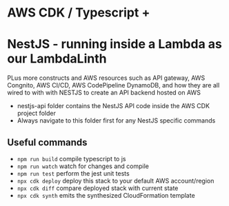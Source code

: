 # AWS CDK / Typescript +
# NestJS - running inside a Lambda as our LambdaLinth

PLus more constructs and AWS resources such as API gateway, AWS Congnito, AWS CI/CD, AWS CodePipeline DynamoDB, and how they are all wired to with with NESTJS to create an API backend hosted on AWS

* nestjs-api folder contains the NestJS API code inside the AWS CDK project folder
* Always navigate to this folder first for any NestJS specific commands

## Useful commands

* `npm run build`   compile typescript to js
* `npm run watch`   watch for changes and compile
* `npm run test`    perform the jest unit tests
* `npx cdk deploy`  deploy this stack to your default AWS account/region
* `npx cdk diff`    compare deployed stack with current state
* `npx cdk synth`   emits the synthesized CloudFormation template
